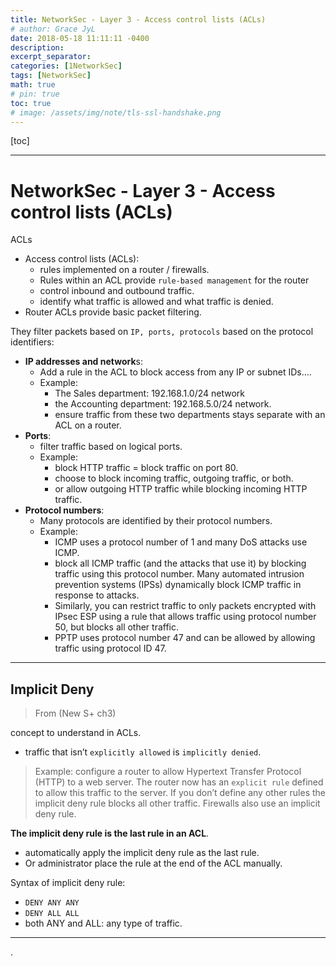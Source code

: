 ```yaml
---
title: NetworkSec - Layer 3 - Access control lists (ACLs)
# author: Grace JyL
date: 2018-05-18 11:11:11 -0400
description:
excerpt_separator:
categories: [1NetworkSec]
tags: [NetworkSec]
math: true
# pin: true
toc: true
# image: /assets/img/note/tls-ssl-handshake.png
---
```


[toc]

---


# NetworkSec - Layer 3 - Access control lists (ACLs)

ACLs 
- Access control lists (ACLs): 
  - rules implemented on a router / firewalls.
  - Rules within an ACL provide `rule-based management` for the router
  - control inbound and outbound traffic.
  - identify what traffic is allowed and what traffic is denied.
- Router ACLs provide basic packet filtering.


They filter packets based on `IP, ports, protocols` based on the protocol identifiers:
- **IP addresses and network**s:
  - Add a rule in the ACL to block access from any IP or subnet IDs….
  - Example:
    - The Sales department: 192.168.1.0/24 network
    - the Accounting department: 192.168.5.0/24 network. 
    - ensure traffic from these two departments stays separate with an ACL on a router.
- **Ports**:
  - filter traffic based on logical ports. 
  - Example: 
    - block HTTP traffic = block traffic on port 80. 
    - choose to block incoming traffic, outgoing traffic, or both. 
    - or allow outgoing HTTP traffic while blocking incoming HTTP traffic.
- **Protocol numbers**:
  - Many protocols are identified by their protocol numbers. 
  - Example:
    - ICMP uses a protocol number of 1 and many DoS attacks use ICMP. 
    - block all ICMP traffic (and the attacks that use it) by blocking traffic using this protocol number. Many automated intrusion prevention systems (IPSs) dynamically block ICMP traffic in response to attacks. 
    - Similarly, you can restrict traffic to only packets encrypted with IPsec ESP using a rule that allows traffic using protocol number 50, but blocks all other traffic. 
    - PPTP uses protocol number 47 and can be allowed by allowing traffic using protocol ID 47.


---

## Implicit Deny

> From (New S+ ch3)

concept to understand in ACLs. 
- traffic that isn’t `explicitly allowed` is `implicitly denied`. 

> Example: 
> configure a router to allow Hypertext Transfer Protocol (HTTP) to a web server. 
> The router now has an `explicit rule` defined to allow this traffic to the server. 
> If you don’t define any other rules
> the implicit deny rule blocks all other traffic. 
> Firewalls also use an implicit deny rule.


**The implicit deny rule is the last rule in an ACL**. 
- automatically apply the implicit deny rule as the last rule. 
- Or administrator place the rule at the end of the ACL manually. 

Syntax of implicit deny rule:
- `DENY ANY ANY`
- `DENY ALL ALL`
- both ANY and ALL: any type of traffic.


---








.